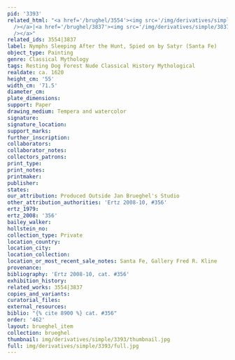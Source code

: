 ```yaml
---
pid: '3393'
related_html: "<a href='/brughel/3554'><img src='/img/derivatives/simple/3554/thumbnail.jpg'
  /></a>|<a href='/brughel/3837'><img src='/img/derivatives/simple/3837/thumbnail.jpg'
  /></a>"
related_ids: 3554|3837
label: Nymphs Sleeping After the Hunt, Spied on by Satyr (Santa Fe)
object_type: Painting
genre: Classical Mythology
tags: Resting Dog Forest Nude Classical History Mythological
realdate: ca. 1620
height_cm: '55'
width_cm: '71.5'
diameter_cm: 
plate_dimensions: 
support: Paper
drawing_medium: Tempera and watercolor
signature: 
signature_location: 
support_marks: 
further_inscription: 
collaborators: 
collaborator_notes: 
collectors_patrons: 
print_type: 
print_notes: 
printmaker: 
publisher: 
states: 
our_attribution: Produced Outside Jan Brueghel's Studio
other_attribution_authorities: 'Ertz 2008-10, #356'
ertz_1979: 
ertz_2008: '356'
bailey_walker: 
hollstein_no: 
collection_type: Private
location_country: 
location_city: 
location_collection: 
location_or_most_recent_sale_notes: Santa Fe, Gallery Fred R. Kline
provenance: 
bibliography: 'Ertz 2008-10, cat. #356'
exhibition_history: 
related_works: 3554|3837
copies_and_variants: 
curatorial_files: 
external_resources: 
biblio: "{% cite 8900 %} cat. #356"
order: '462'
layout: brueghel_item
collection: brueghel
thumbnail: img/derivatives/simple/3393/thumbnail.jpg
full: img/derivatives/simple/3393/full.jpg
---
```

